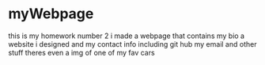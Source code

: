 # myWebpage
this is my homework number 2 
i made a webpage that contains my bio 
a website i designed 
and my contact info including 
git hub my email and other stuff 
theres even a img of one of my fav cars
